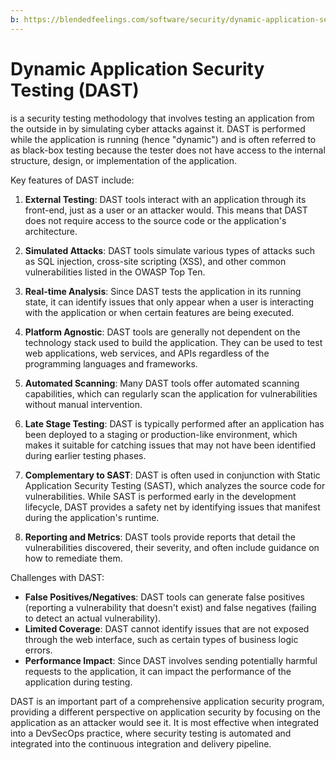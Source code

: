 ```yaml
---
b: https://blendedfeelings.com/software/security/dynamic-application-security-testing-dast.md
---
```


# Dynamic Application Security Testing (DAST) 
is a security testing methodology that involves testing an application from the outside in by simulating cyber attacks against it. DAST is performed while the application is running (hence "dynamic") and is often referred to as black-box testing because the tester does not have access to the internal structure, design, or implementation of the application.

Key features of DAST include:

1. **External Testing**: DAST tools interact with an application through its front-end, just as a user or an attacker would. This means that DAST does not require access to the source code or the application's architecture.

2. **Simulated Attacks**: DAST tools simulate various types of attacks such as SQL injection, cross-site scripting (XSS), and other common vulnerabilities listed in the OWASP Top Ten.

3. **Real-time Analysis**: Since DAST tests the application in its running state, it can identify issues that only appear when a user is interacting with the application or when certain features are being executed.

4. **Platform Agnostic**: DAST tools are generally not dependent on the technology stack used to build the application. They can be used to test web applications, web services, and APIs regardless of the programming languages and frameworks.

5. **Automated Scanning**: Many DAST tools offer automated scanning capabilities, which can regularly scan the application for vulnerabilities without manual intervention.

6. **Late Stage Testing**: DAST is typically performed after an application has been deployed to a staging or production-like environment, which makes it suitable for catching issues that may not have been identified during earlier testing phases.

7. **Complementary to SAST**: DAST is often used in conjunction with Static Application Security Testing (SAST), which analyzes the source code for vulnerabilities. While SAST is performed early in the development lifecycle, DAST provides a safety net by identifying issues that manifest during the application's runtime.

8. **Reporting and Metrics**: DAST tools provide reports that detail the vulnerabilities discovered, their severity, and often include guidance on how to remediate them.

Challenges with DAST:

- **False Positives/Negatives**: DAST tools can generate false positives (reporting a vulnerability that doesn't exist) and false negatives (failing to detect an actual vulnerability).
- **Limited Coverage**: DAST cannot identify issues that are not exposed through the web interface, such as certain types of business logic errors.
- **Performance Impact**: Since DAST involves sending potentially harmful requests to the application, it can impact the performance of the application during testing.

DAST is an important part of a comprehensive application security program, providing a different perspective on application security by focusing on the application as an attacker would see it. It is most effective when integrated into a DevSecOps practice, where security testing is automated and integrated into the continuous integration and delivery pipeline.